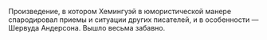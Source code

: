 <!--2017-01-28 10:43:09-->
Произведение, в котором Хемингуэй в юмористической манере спародировал приемы и ситуации других писателей, и в особенности — Шервуда Андерсона. Вышло весьма забавно.